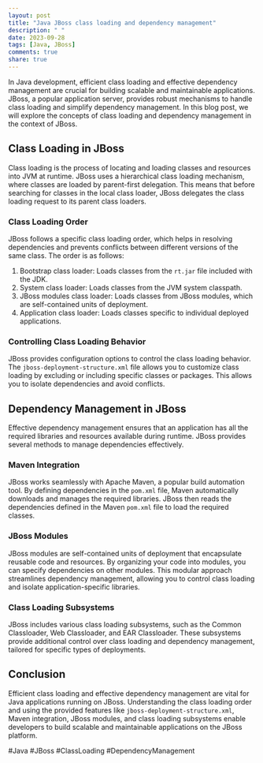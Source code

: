```yaml
---
layout: post
title: "Java JBoss class loading and dependency management"
description: " "
date: 2023-09-28
tags: [Java, JBoss]
comments: true
share: true
---
```


In Java development, efficient class loading and effective dependency management are crucial for building scalable and maintainable applications. JBoss, a popular application server, provides robust mechanisms to handle class loading and simplify dependency management. In this blog post, we will explore the concepts of class loading and dependency management in the context of JBoss.

## Class Loading in JBoss

Class loading is the process of locating and loading classes and resources into JVM at runtime. JBoss uses a hierarchical class loading mechanism, where classes are loaded by parent-first delegation. This means that before searching for classes in the local class loader, JBoss delegates the class loading request to its parent class loaders.

### Class Loading Order

JBoss follows a specific class loading order, which helps in resolving dependencies and prevents conflicts between different versions of the same class. The order is as follows:

1. Bootstrap class loader: Loads classes from the `rt.jar` file included with the JDK.
2. System class loader: Loads classes from the JVM system classpath.
3. JBoss modules class loader: Loads classes from JBoss modules, which are self-contained units of deployment.
4. Application class loader: Loads classes specific to individual deployed applications.

### Controlling Class Loading Behavior

JBoss provides configuration options to control the class loading behavior. The `jboss-deployment-structure.xml` file allows you to customize class loading by excluding or including specific classes or packages. This allows you to isolate dependencies and avoid conflicts.

## Dependency Management in JBoss

Effective dependency management ensures that an application has all the required libraries and resources available during runtime. JBoss provides several methods to manage dependencies effectively.

### Maven Integration

JBoss works seamlessly with Apache Maven, a popular build automation tool. By defining dependencies in the `pom.xml` file, Maven automatically downloads and manages the required libraries. JBoss then reads the dependencies defined in the Maven `pom.xml` file to load the required classes.

### JBoss Modules

JBoss modules are self-contained units of deployment that encapsulate reusable code and resources. By organizing your code into modules, you can specify dependencies on other modules. This modular approach streamlines dependency management, allowing you to control class loading and isolate application-specific libraries.

### Class Loading Subsystems

JBoss includes various class loading subsystems, such as the Common Classloader, Web Classloader, and EAR Classloader. These subsystems provide additional control over class loading and dependency management, tailored for specific types of deployments.

## Conclusion

Efficient class loading and effective dependency management are vital for Java applications running on JBoss. Understanding the class loading order and using the provided features like `jboss-deployment-structure.xml`, Maven integration, JBoss modules, and class loading subsystems enable developers to build scalable and maintainable applications on the JBoss platform.

#Java #JBoss #ClassLoading #DependencyManagement
